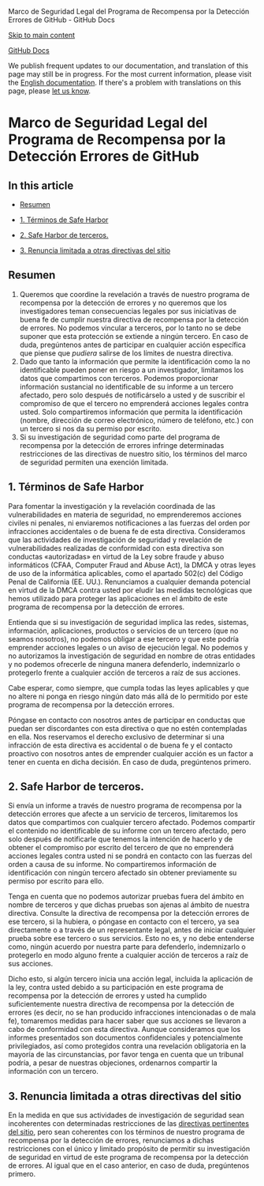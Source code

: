 Marco de Seguridad Legal del Programa de Recompensa por la Detección Errores de GitHub - GitHub Docs

[Skip to main content](#main-content)

[](/es)[GitHub Docs](/es)

We publish frequent updates to our documentation, and translation of this page may still be in progress. For the most current information, please visit the [English documentation](/en). If there's a problem with translations on this page, please [let us know](https://github.com/contact?form[subject]=translation%20issue%20on%20docs.github.com&form[comments]=).

Marco de Seguridad Legal del Programa de Recompensa por la Detección Errores de GitHub
==========

In this article
----------

* [Resumen](#resumen)

* [1. Términos de Safe Harbor](#1-términos-de-safe-harbor)

* [2. Safe Harbor de terceros.](#2-safe-harbor-de-terceros)

* [3. Renuncia limitada a otras directivas del sitio](#3-renuncia-limitada-a-otras-directivas-del-sitio)

[](#resumen)[]()Resumen
----------

1. Queremos que coordine la revelación a través de nuestro programa de recompensa por la detección de errores y no queremos que los investigadores teman consecuencias legales por sus iniciativas de buena fe de cumplir nuestra directiva de recompensa por la detección de errores. No podemos vincular a terceros, por lo tanto no se debe suponer que esta protección se extiende a ningún tercero. En caso de duda, pregúntenos antes de participar en cualquier acción específica que piense que *pudiera* salirse de los límites de nuestra directiva.
2. Dado que tanto la información que permite la identificación como la no identificable pueden poner en riesgo a un investigador, limitamos los datos que compartimos con terceros. Podemos proporcionar información sustancial no identificable de su informe a un tercero afectado, pero solo después de notificárselo a usted y de suscribir el compromiso de que el tercero no emprenderá acciones legales contra usted. Solo compartiremos información que permita la identificación (nombre, dirección de correo electrónico, número de teléfono, etc.) con un tercero si nos da su permiso por escrito.
3. Si su investigación de seguridad como parte del programa de recompensa por la detección de errores infringe determinadas restricciones de las directivas de nuestro sitio, los términos del marco de seguridad permiten una exención limitada.

[](#1-términos-de-safe-harbor)[]()1. Términos de Safe Harbor
----------

Para fomentar la investigación y la revelación coordinada de las vulnerabilidades en materia de seguridad, no emprenderemos acciones civiles ni penales, ni enviaremos notificaciones a las fuerzas del orden por infracciones accidentales o de buena fe de esta directiva. Consideramos que las actividades de investigación de seguridad y revelación de vulnerabilidades realizadas de conformidad con esta directiva son conductas «autorizadas» en virtud de la Ley sobre fraude y abuso informáticos (CFAA, Computer Fraud and Abuse Act), la DMCA y otras leyes de uso de la informática aplicables, como el apartado 502(c) del Código Penal de California (EE. UU.). Renunciamos a cualquier demanda potencial en virtud de la DMCA contra usted por eludir las medidas tecnológicas que hemos utilizado para proteger las aplicaciones en el ámbito de este programa de recompensa por la detección de errores.

Entienda que si su investigación de seguridad implica las redes, sistemas, información, aplicaciones, productos o servicios de un tercero (que no seamos nosotros), no podemos obligar a ese tercero y que este podría emprender acciones legales o un aviso de ejecución legal. No podemos y no autorizamos la investigación de seguridad en nombre de otras entidades y no podemos ofrecerle de ninguna manera defenderlo, indemnizarlo o protegerlo frente a cualquier acción de terceros a raíz de sus acciones.

Cabe esperar, como siempre, que cumpla todas las leyes aplicables y que no altere ni ponga en riesgo ningún dato más allá de lo permitido por este programa de recompensa por la detección errores.

Póngase en contacto con nosotros antes de participar en conductas que puedan ser discordantes con esta directiva o que no estén contempladas en ella. Nos reservamos el derecho exclusivo de determinar si una infracción de esta directiva es accidental o de buena fe y el contacto proactivo con nosotros antes de emprender cualquier acción es un factor a tener en cuenta en dicha decisión. En caso de duda, pregúntenos primero.

[](#2-safe-harbor-de-terceros)[]()2. Safe Harbor de terceros.
----------

Si envía un informe a través de nuestro programa de recompensa por la detección errores que afecte a un servicio de terceros, limitaremos los datos que compartimos con cualquier tercero afectado. Podemos compartir el contenido no identificable de su informe con un tercero afectado, pero solo después de notificarle que tenemos la intención de hacerlo y de obtener el compromiso por escrito del tercero de que no emprenderá acciones legales contra usted ni se pondrá en contacto con las fuerzas del orden a causa de su informe. No compartiremos información de identificación con ningún tercero afectado sin obtener previamente su permiso por escrito para ello.

Tenga en cuenta que no podemos autorizar pruebas fuera del ámbito en nombre de terceros y que dichas pruebas son ajenas al ámbito de nuestra directiva. Consulte la directiva de recompensa por la detección errores de ese tercero, si la hubiera, o póngase en contacto con el tercero, ya sea directamente o a través de un representante legal, antes de iniciar cualquier prueba sobre ese tercero o sus servicios. Esto no es, y no debe entenderse como, ningún acuerdo por nuestra parte para defenderlo, indemnizarlo o protegerlo en modo alguno frente a cualquier acción de terceros a raíz de sus acciones.

Dicho esto, si algún tercero inicia una acción legal, incluida la aplicación de la ley, contra usted debido a su participación en este programa de recompensa por la detección de errores y usted ha cumplido suficientemente nuestra directiva de recompensa por la detección de errores (es decir, no se han producido infracciones intencionadas o de mala fe), tomaremos medidas para hacer saber que sus acciones se llevaron a cabo de conformidad con esta directiva. Aunque consideramos que los informes presentados son documentos confidenciales y potencialmente privilegiados, así como protegidos contra una revelación obligatoria en la mayoría de las circunstancias, por favor tenga en cuenta que un tribunal podría, a pesar de nuestras objeciones, ordenarnos compartir la información con un tercero.

[](#3-renuncia-limitada-a-otras-directivas-del-sitio)[]()3. Renuncia limitada a otras directivas del sitio
----------

En la medida en que sus actividades de investigación de seguridad sean incoherentes con determinadas restricciones de las [directivas pertinentes del sitio](/es/categories/site-policy), pero sean coherentes con los términos de nuestro programa de recompensa por la detección de errores, renunciamos a dichas restricciones con el único y limitado propósito de permitir su investigación de seguridad en virtud de este programa de recompensa por la detección de errores. Al igual que en el caso anterior, en caso de duda, pregúntenos primero.
